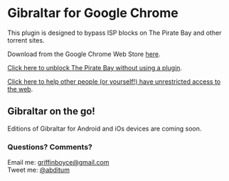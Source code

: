 # Gibraltar for Google Chrome

This plugin is designed to bypass ISP blocks on The Pirate Bay and other torrent sites.

Download from the Google Chrome Web Store [here][1].

[Click here to unblock The Pirate Bay without using a plugin][2].

[Click here to help other people (or yourself!) have unrestricted access to the web][3].

## Gibraltar on the go!

Editions of Gibraltar for Android and iOs devices are coming soon.

### Questions? Comments?

Email me: <griffinboyce@gmail.com>  
Tweet me: [@abditum][4]

 [1]: https://chrome.google.com/webstore/detail/gibraltar/jcbciklddiofnkbnhlebbdikjeogapmm
 [2]: http://glamrock.github.com/tpb.html
 [3]: https://torproject.org
 [4]: https://twitter.com/abditum


<!--    <h1>Gibraltar for Google Chrome</h1>
    <p>This plugin is designed to bypass ISP blocks on The Pirate Bay and other
      torrent sites.</p>
    <p>Download from the Google Chrome Web Store <a href="https://chrome.google.com/webstore/detail/gibraltar/jcbciklddiofnkbnhlebbdikjeogapmm">here</a>.</p>
    <p><a href="http://glamrock.github.com/tpb.html">Click here to unblock The Pirate Bay without using a plugin</a>.</p>
    <p><a href="https://torproject.org">Click here to help other people (or
        yourself!) have unrestricted access to the web</a>.</p>
    <h3>Questions? Comments?</h3>
    <p>Email me: <a href="mailto:griffinboyce@gmail.com">griffinboyce@gmail.com</a><br />
      Tweet me: <a href="https://twitter.com/abditum">@abditum</a><br />
    </p> -->
